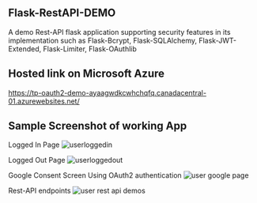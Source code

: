 ## Flask-RestAPI-DEMO

A demo Rest-API flask application supporting security features in its implementation such as Flask-Bcrypt, Flask-SQLAlchemy, Flask-JWT-Extended, Flask-Limiter, Flask-OAuthlib 

## Hosted link on Microsoft Azure
https://tp-oauth2-demo-ayaagwdkcwhchqfq.canadacentral-01.azurewebsites.net/

## Sample Screenshot of working App

Logged In Page
![userloggedin](https://github.com/user-attachments/assets/ad65ae00-ec19-4874-89e2-ff1540babbb4)

Logged Out Page
![userloggedout](https://github.com/user-attachments/assets/7141ea6a-8d3f-4fe3-aace-7332e7d5ebc9)

Google Consent Screen Using OAuth2 authentication
![user google page](https://github.com/user-attachments/assets/8bfc9ad2-7543-49cd-b876-5c9e76edf02a)

Rest-API endpoints
![user rest api demos](https://github.com/user-attachments/assets/cc1fc7df-e704-4e49-b2fc-51dce08e2440)
